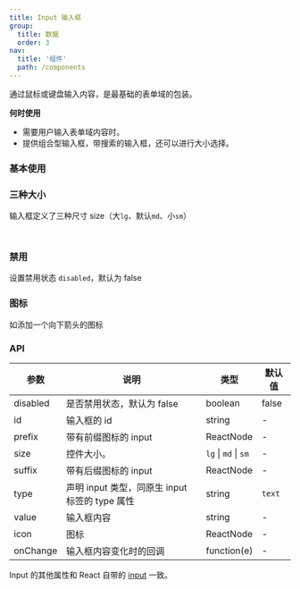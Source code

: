 ```yaml
---
title: Input 输入框
group:
  title: 数据
  order: 3
nav:
  title: '组件'
  path: /components
---
```


通过鼠标或键盘输入内容，是最基础的表单域的包装。

**何时使用**

- 需要用户输入表单域内容时。
- 提供组合型输入框，带搜索的输入框，还可以进行大小选择。

### 基本使用

<code src="./demo/base.tsx" ></code>

### 三种大小

输入框定义了三种尺寸 size（大`lg`、默认`md`、小`sm`）

<code src="./demo/size.tsx"> </code>

### 禁用

设置禁用状态 `disabled`，默认为 false

<code src="./demo/disabled.tsx" ></code>

### 图标

如添加一个向下箭头的图标

<code src="./demo/icon.tsx" ></code>

### API

| 参数     | 说明                                           | 类型                 | 默认值 |
| -------- | ---------------------------------------------- | -------------------- | ------ |
| disabled | 是否禁用状态，默认为 false                     | boolean              | false  |
| id       | 输入框的 id                                    | string               | -      |
| prefix   | 带有前缀图标的 input                           | ReactNode            | -      |
| size     | 控件大小。                                     | `lg` \| `md` \| `sm` | -      |
| suffix   | 带有后缀图标的 input                           | ReactNode            | -      |  |
| type     | 声明 input 类型，同原生 input 标签的 type 属性 | string               | `text` |
| value    | 输入框内容                                     | string               | -      |
| icon     | 图标                                           | ReactNode            | -      |
| onChange | 输入框内容变化时的回调                         | function(e)          | -      |

Input 的其他属性和 React 自带的 [input](https://facebook.github.io/react/docs/events.html#supported-events) 一致。
